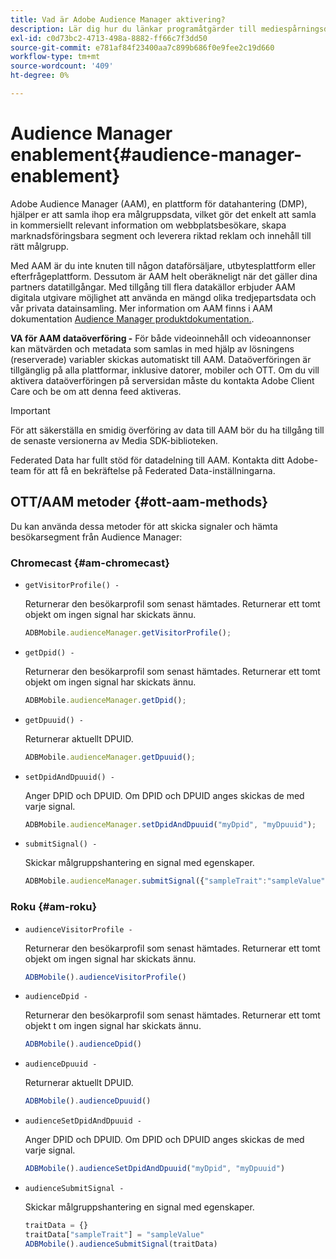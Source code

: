 ```yaml
---
title: Vad är Adobe Audience Manager aktivering?
description: Lär dig hur du länkar programåtgärder till mediespårningsdata utan att behöva använda ytterligare bearbetningsregler och anpassade variabler.
exl-id: c0d73bc2-4713-498a-8882-ff66c7f3dd50
source-git-commit: e781af84f23400aa7c899b686f0e9fee2c19d660
workflow-type: tm+mt
source-wordcount: '409'
ht-degree: 0%

---
```


# Audience Manager enablement{#audience-manager-enablement}

Adobe Audience Manager (AAM), en plattform för datahantering (DMP), hjälper er att samla ihop era målgruppsdata, vilket gör det enkelt att samla in kommersiellt relevant information om webbplatsbesökare, skapa marknadsföringsbara segment och leverera riktad reklam och innehåll till rätt målgrupp.

Med AAM är du inte knuten till någon dataförsäljare, utbytesplattform eller efterfrågeplattform. Dessutom är AAM helt oberäkneligt när det gäller dina partners datatillgångar. Med tillgång till flera datakällor erbjuder AAM digitala utgivare möjlighet att använda en mängd olika tredjepartsdata och vår privata datainsamling. Mer information om AAM finns i AAM dokumentation [Audience Manager produktdokumentation.](https://docs-author.corp.adobe.com/content/help/en/audience-manager/user-guide/aam-home.html).

**VA för AAM dataöverföring -** För både videoinnehåll och videoannonser kan mätvärden och metadata som samlas in med hjälp av lösningens (reserverade) variabler skickas automatiskt till AAM. Dataöverföringen är tillgänglig på alla plattformar, inklusive datorer, mobiler och OTT. Om du vill aktivera dataöverföringen på serversidan måste du kontakta Adobe Client Care och be om att denna feed aktiveras.

>[!IMPORTANT]
>
>För att säkerställa en smidig överföring av data till AAM bör du ha tillgång till de senaste versionerna av Media SDK-biblioteken.

Federated Data har fullt stöd för datadelning till AAM. Kontakta ditt Adobe-team för att få en bekräftelse på Federated Data-inställningarna.

## OTT/AAM metoder {#ott-aam-methods}

Du kan använda dessa metoder för att skicka signaler och hämta besökarsegment från Audience Manager:

### Chromecast {#am-chromecast}

* `getVisitorProfile() -`

   Returnerar den besökarprofil som senast hämtades. Returnerar ett tomt objekt om ingen signal har skickats ännu.

   ```js
   ADBMobile.audienceManager.getVisitorProfile();
   ```

* `getDpid() -`

   Returnerar den besökarprofil som senast hämtades. Returnerar ett tomt objekt om ingen signal har skickats ännu.

   ```js
   ADBMobile.audienceManager.getDpid();
   ```

* `getDpuuid() -`

   Returnerar aktuellt DPUID.

   ```js
   ADBMobile.audienceManager.getDpuuid();
   ```

* `setDpidAndDpuuid() -`

   Anger DPID och DPUID. Om DPID och DPUID anges skickas de med varje signal.

   ```js
   ADBMobile.audienceManager.setDpidAndDpuuid("myDpid", "myDpuuid");
   ```

* `submitSignal() -`

   Skickar målgruppshantering en signal med egenskaper.

   ```js
   ADBMobile.audienceManager.submitSignal({"sampleTrait":"sampleValue"});
   ```

### Roku {#am-roku}

* `audienceVisitorProfile -`

   Returnerar den besökarprofil som senast hämtades. Returnerar ett tomt objekt om ingen signal har skickats ännu.

   ```js
   ADBMobile().audienceVisitorProfile()
   ```

* `audienceDpid -`

   Returnerar den besökarprofil som senast hämtades. Returnerar ett tomt objekt t om ingen signal har skickats ännu.

   ```js
   ADBMobile().audienceDpid()
   ```

* `audienceDpuuid -`

   Returnerar aktuellt DPUID.

   ```js
   ADBMobile().audienceDpuuid()
   ```

* `audienceSetDpidAndDpuuid -`

   Anger DPID och DPUID. Om DPID och DPUID anges skickas de med varje signal.

   ```js
   ADBMobile().audienceSetDpidAndDpuuid("myDpid", "myDpuuid")
   ```

* `audienceSubmitSignal -`

   Skickar målgruppshantering en signal med egenskaper.

   ```js
   traitData = {}
   traitData["sampleTrait"] = "sampleValue"
   ADBMobile().audienceSubmitSignal(traitData)
   ```
